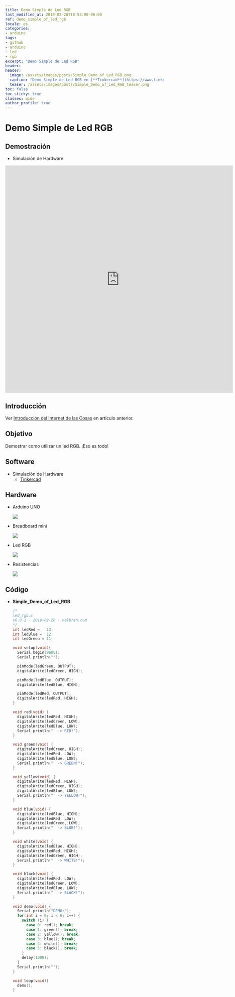 ```yaml
---
title: Demo Simple de Led RGB
last_modified_at: 2018-02-20T18:53:00-06:00
ref: demo_simple_of_led_rgb
locale: es
categories:
- arduino
tags:
- github
- arduino
- led
- rgb
excerpt: "Demo Simple de Led RGB"
header:
header:
  image: /assets/images/posts/Simple_Demo_of_Led_RGB.png
  caption: "Demo Simple de Led RGB en [**Tinkercad**](https://www.tinkercad.com/things/bZejppULsEL-simpledemoofledrgb)"  
  teaser: /assets/images/posts/Simple_Demo_of_Led_RGB_teaser.png
toc: false
toc_sticky: true
classes: wide
author_profile: true
---
```


# Demo Simple de Led RGB

## <i class="fa fa-eye" aria-hidden="true"></i> Demostración
  
  - <i class="fas fa-draw-polygon"></i> Simulación de Hardware
<iframe width="725" height="725" src="https://www.tinkercad.com/embed/bZejppULsEL?editbtn=1" frameborder="0" marginwidth="0" marginheight="0" scrolling="no"></iframe>  

## <i class="fa fa-info-circle" aria-hidden="true"></i> Introducción

Ver [Introducción del Internet de las Cosas](/es/arduino/Display_on_Arduino_of_SIB) en artículo anterior.

## <i class="fas fa-bullseye"></i> Objetivo

Demostrar como utilizar un led RGB. ¡Eso es todo! 

## <i class="fas fa-save"></i> Software

- <i class="fas fa-draw-polygon"></i> Simulación de Hardware
  - <i class="fas fa-external-link-alt"></i> [Tinkercad](https://www.tinkercad.com/)

## <i class="fas fa-microchip"></i> Hardware

- <i class="fas fa-check"></i> Arduino UNO

  ![](/assets/images/posts/ArduinoUNO_bb.png)

- <i class="fas fa-check"></i> Breadboard mini

  ![](/assets/images/posts/breadboard_mini.png)

- <i class="fas fa-check"></i> Led RGB
  
  ![](/assets/images/posts/led_rgb.png)

- <i class="fas fa-check"></i> Resistencias

  ![](/assets/images/posts/resistor.png)

## <i class="fas fa-code"></i> Código

  - <i class="fas fa-code"></i> **Simple_Demo_of_Led_RGB**

    ```c
    /*
    led_rgb.c 
    v0.0.1 - 2019-02-20 - nelbren.com
    */ 
    int ledRed =   13;
    int ledBlue =  12;
    int ledGreen = 11;

    void setup(void){
      Serial.begin(9600);
      Serial.println("");
    
      pinMode(ledGreen, OUTPUT);
      digitalWrite(ledGreen, HIGH);

      pinMode(ledBlue, OUTPUT);
      digitalWrite(ledBlue, HIGH);

      pinMode(ledRed, OUTPUT);
      digitalWrite(ledRed, HIGH);
    }

    void red(void) {
      digitalWrite(ledRed, HIGH);
      digitalWrite(ledGreen, LOW);
      digitalWrite(ledBlue, LOW);
      Serial.println("  -> RED!");
    }

    void green(void) {
      digitalWrite(ledGreen, HIGH);
      digitalWrite(ledRed, LOW);
      digitalWrite(ledBlue, LOW);
      Serial.println("  -> GREEN!");
    }

    void yellow(void) {
      digitalWrite(ledRed, HIGH);
      digitalWrite(ledGreen, HIGH);
      digitalWrite(ledBlue, LOW);
      Serial.println("  -> YELLOW!");
    }

    void blue(void) {
      digitalWrite(ledBlue, HIGH);
      digitalWrite(ledRed, LOW);
      digitalWrite(ledGreen, LOW);
      Serial.println("  -> BLUE!");
    }

    void white(void) {
      digitalWrite(ledBlue, HIGH);
      digitalWrite(ledRed, HIGH);
      digitalWrite(ledGreen, HIGH);  
      Serial.println("  -> WHITE!");
    }

    void black(void) {
      digitalWrite(ledRed, LOW);
      digitalWrite(ledGreen, LOW);
      digitalWrite(ledBlue, LOW);
      Serial.println("  -> BLACK!");
    }

    void demo(void) {
      Serial.println("DEMO:");
      for(int i = 0; i < 6; i++) {
        switch (i) {
          case 0: red(); break;
          case 1: green(); break;
          case 2: yellow(); break;
          case 3: blue(); break;
          case 4: white(); break;
          case 5: black(); break;
        }
        delay(1000);
      }
      Serial.println("");
    }

    void loop(void){
      demo();
    }
    ```